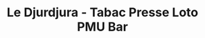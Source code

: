 ---
title: "Le Djurdjura - Tabac Presse Loto PMU Bar"
url: /saint-chamond/le-djurdjura-tabac-presse-loto-pmu-bar/
shop: Tabak
---